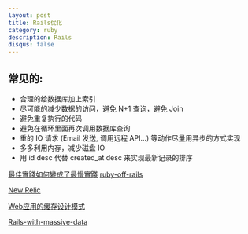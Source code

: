```yaml
---
layout: post
title: Rails优化
category: ruby
description: Rails
disqus: false
---
```


## 常见的:

* 合理的给数据库加上索引
* 尽可能的减少数据的访问，避免 N+1 查询，避免 Join
* 避免重复执行的代码
* 避免在循环里面再次调用数据库查询
* 重的 IO 请求 (Email 发送, 调用远程 API...) 等动作尽量用异步的方式实现
* 多多利用内存，减少磁盘 IO
* 用 id desc 代替 created_at desc 来实现最新记录的排序

[最佳實踐如何變成了最慢實踐](http://blog.xdite.net/posts/2012/11/20/rubyconf-china-2012-ten-slow-things-you-dont-know/)
[ruby-off-rails](http://robbinfan.com/blog/40/ruby-off-rails)

[New Relic](https://rpm.newrelic.com/accounts/646781/applications/setup?destination=web)

[Web应用的缓存设计模式](http://robbinfan.com/blog/38/orm-cache-sumup)

[Rails-with-massive-data](http://blog.xdite.net/posts/2012/08/22/rails-with-massive-data/)